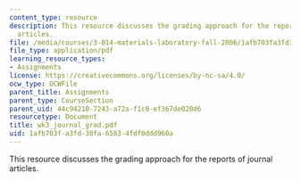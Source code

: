 ```yaml
---
content_type: resource
description: This resource discusses the grading approach for the reports of journal
  articles.
file: /media/courses/3-014-materials-laboratory-fall-2006/1afb703fa3fd30fa65834fdf0ddd960a_wk3_journal_grad.pdf
file_type: application/pdf
learning_resource_types:
- Assignments
license: https://creativecommons.org/licenses/by-nc-sa/4.0/
ocw_type: OCWFile
parent_title: Assignments
parent_type: CourseSection
parent_uid: 44c94210-7243-a72a-f1c8-ef367de020d6
resourcetype: Document
title: wk3_journal_grad.pdf
uid: 1afb703f-a3fd-30fa-6583-4fdf0ddd960a
---
```

This resource discusses the grading approach for the reports of journal articles.